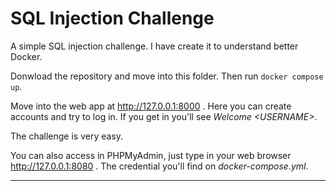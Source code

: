 # SQL Injection Challenge

A simple SQL injection challenge.
I have create it to understand better Docker.

Donwload the repository and move into this folder.
Then run `docker compose up`.

Move into the web app at http://127.0.0.1:8000 . Here you can create accounts and try to log in. If you get in you'll see *Welcome \<USERNAME\>*.

The challenge is very easy.

You can also access in PHPMyAdmin, just type in your web browser http://127.0.0.1:8080 . The credential you'll find on *docker-compose.yml*.

***
